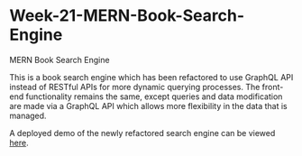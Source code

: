 # Week-21-MERN-Book-Search-Engine
MERN Book Search Engine

This is a book search engine which has been refactored to use GraphQL API instead of RESTful APIs for more dynamic querying processes. The front-end functionality remains the same, except queries and data modification are made via a GraphQL API which allows more flexibility in the data that is managed.

A deployed demo of the newly refactored search engine can be viewed [here](https://quiet-savannah-41637.herokuapp.com/).
